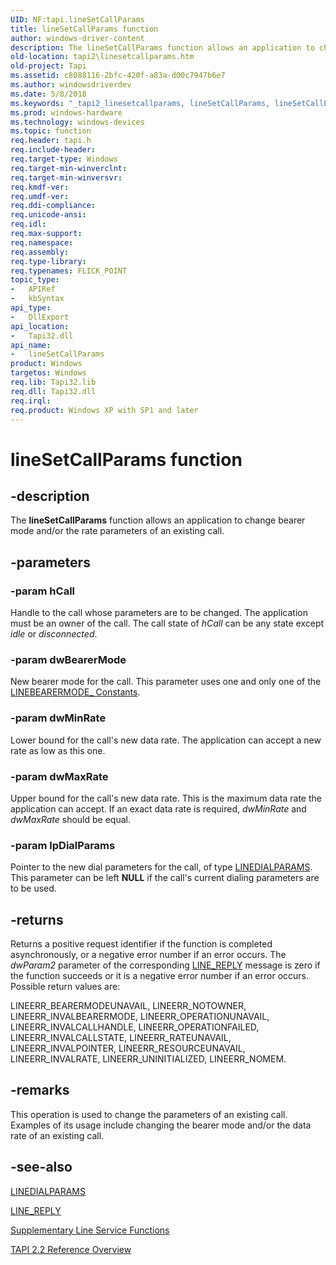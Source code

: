 ```yaml
---
UID: NF:tapi.lineSetCallParams
title: lineSetCallParams function
author: windows-driver-content
description: The lineSetCallParams function allows an application to change bearer mode and/or the rate parameters of an existing call.
old-location: tapi2\linesetcallparams.htm
old-project: Tapi
ms.assetid: c8088116-2bfc-420f-a83a-d00c7947b6e7
ms.author: windowsdriverdev
ms.date: 5/8/2018
ms.keywords: "_tapi2_linesetcallparams, lineSetCallParams, lineSetCallParams function [TAPI 2.2], tapi/lineSetCallParams, tapi2.linesetcallparams"
ms.prod: windows-hardware
ms.technology: windows-devices
ms.topic: function
req.header: tapi.h
req.include-header: 
req.target-type: Windows
req.target-min-winverclnt: 
req.target-min-winversvr: 
req.kmdf-ver: 
req.umdf-ver: 
req.ddi-compliance: 
req.unicode-ansi: 
req.idl: 
req.max-support: 
req.namespace: 
req.assembly: 
req.type-library: 
req.typenames: FLICK_POINT
topic_type:
-	APIRef
-	kbSyntax
api_type:
-	DllExport
api_location:
-	Tapi32.dll
api_name:
-	lineSetCallParams
product: Windows
targetos: Windows
req.lib: Tapi32.lib
req.dll: Tapi32.dll
req.irql: 
req.product: Windows XP with SP1 and later
---
```


# lineSetCallParams function


## -description


The 
<b>lineSetCallParams</b> function allows an application to change bearer mode and/or the rate parameters of an existing call.


## -parameters




### -param hCall

Handle to the call whose parameters are to be changed. The application must be an owner of the call. The call state of <i>hCall</i> can be any state except <i>idle</i> or <i>disconnected</i>.
					


### -param dwBearerMode

New bearer mode for the call. This parameter uses one and only one of the 
<a href="https://msdn.microsoft.com/87e46ec9-ed5f-4ff5-a382-34eb164f4e66">LINEBEARERMODE_ Constants</a>.


### -param dwMinRate

Lower bound for the call's new data rate. The application can accept a new rate as low as this one.


### -param dwMaxRate

Upper bound for the call's new data rate. This is the maximum data rate the application can accept. If an exact data rate is required, <i>dwMinRate</i> and <i>dwMaxRate</i> should be equal.


### -param lpDialParams

Pointer to the new dial parameters for the call, of type 
<a href="https://msdn.microsoft.com/efb65462-abe5-46db-9299-97871e0d011e">LINEDIALPARAMS</a>. This parameter can be left <b>NULL</b> if the call's current dialing parameters are to be used.


## -returns



Returns a positive request identifier if the function is completed asynchronously, or a negative error number if an error occurs. The <i>dwParam2</i> parameter of the corresponding 
<a href="https://msdn.microsoft.com/5d98ed8b-b75e-49f8-aba3-c6eee89e91c1">LINE_REPLY</a> message is zero if the function succeeds or it is a negative error number if an error occurs. Possible return values are:

LINEERR_BEARERMODEUNAVAIL, LINEERR_NOTOWNER, LINEERR_INVALBEARERMODE, LINEERR_OPERATIONUNAVAIL, LINEERR_INVALCALLHANDLE, LINEERR_OPERATIONFAILED, LINEERR_INVALCALLSTATE, LINEERR_RATEUNAVAIL, LINEERR_INVALPOINTER, LINEERR_RESOURCEUNAVAIL, LINEERR_INVALRATE, LINEERR_UNINITIALIZED, LINEERR_NOMEM.




## -remarks



This operation is used to change the parameters of an existing call. Examples of its usage include changing the bearer mode and/or the data rate of an existing call.




## -see-also




<a href="https://msdn.microsoft.com/efb65462-abe5-46db-9299-97871e0d011e">LINEDIALPARAMS</a>



<a href="https://msdn.microsoft.com/5d98ed8b-b75e-49f8-aba3-c6eee89e91c1">LINE_REPLY</a>



<a href="https://msdn.microsoft.com/d4338b3c-cd84-4abb-b74e-9df895c8355b">Supplementary Line Service Functions</a>



<a href="https://msdn.microsoft.com/d703b414-1389-416c-8e94-c1931979f0c9">TAPI 2.2 Reference Overview</a>
 

 

